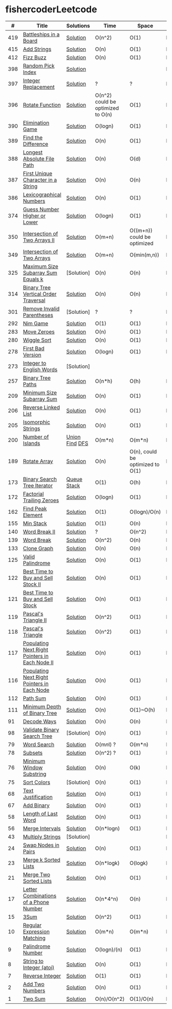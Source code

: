 # fishercoderLeetcode
|  #  |      Title     |   Solutions   | Time          | Space         | Difficulty  | Tag          | Notes
|-----|----------------|---------------|---------------|---------------|-------------|--------------|-----
|419|[Battleships in a Board](https://leetcode.com/problems/battleships-in-a-board/)|[Solution](../../blob/master/MEDIUM/src/medium/BattleshipsinaBoard.java) | O(n^2) |O(1) | Medium| DFS
|415|[Add Strings](https://leetcode.com/problems/add-strings/)|[Solution](../../blob/master/EASY/src/easy/AddStrings.java)| O(n)|O(1) | Easy|
|412|[Fizz Buzz](https://leetcode.com/problems/fizz-buzz/)|[Solution](../../blob/master/EASY/src/easy/FizzBuzz.java)| O(n)|O(1) | Easy|
|398|[Random Pick Index](https://leetcode.com/problems/random-pick-index/)|[Solution](../../blob/master/MEDIUM/src/medium/RandomPickIndex.java) | | | Medium| Reservoir Sampling
|397|[Integer Replacement](https://leetcode.com/problems/integer-replacement/)|[Solution](../../blob/master/EASY/src/easy/IntegerReplacement.java)| ? | ? | Easy| BFS
|396|[Rotate Function](https://leetcode.com/problems/rotate-function/)|[Solution](../../blob/master/EASY/src/easy/RotateFunction.java)| O(n^2) could be optimized to O(n) | O(1) | Easy|
|390|[Elimination Game](https://leetcode.com/problems/elimination-game/)|[Solution](../../blob/master/MEDIUM/src/medium/EliminationGame.java)| O(logn)|O(1) | Medium|
|389|[Find the Difference](https://leetcode.com/problems/find-the-difference/)|[Solution](../../blob/master/EASY/src/easy/FindTheDifference.java)| O(n)|O(1) | Easy|
|388|[Longest Absolute File Path](https://leetcode.com/problems/longest-absolute-file-path/)|[Solution](../../blob/master/MEDIUM/src/medium/LongestAbsoluteFilePath.java)| O(n)|O(d) | Medium| Stack
|387|[First Unique Character in a String](https://leetcode.com/problems/first-unique-character-in-a-string/)|[Solution](../../blob/master/EASY/src/easy/FirstUniqueCharacterinaString.java)| O(n)|O(n) | Easy| HashMap
|386|[Lexicographical Numbers](https://leetcode.com/problems/lexicographical-numbers/)|[Solution](../../blob/master/MEDIUM/src/medium/LexicographicalNumbers.java)| O(n)|O(1) | Medium| 
|374|[Guess Number Higher or Lower](https://leetcode.com/problems/guess-number-higher-or-lower/)|[Solution](../../blob/master/EASY/src/easy/GuessNumberHigherorLower.java)| O(logn)|O(1) | Easy| Binary Search
|350|[Intersection of Two Arrays II](https://leetcode.com/problems/intersection-of-two-arrays-ii/)|[Solution](../../blob/master/EASY/src/easy/IntersectionOfTwoArraysII.java)| O(m+n)|O((m+n)) could be optimized | Easy| HashMap, Binary Search
|349|[Intersection of Two Arrays](https://leetcode.com/problems/intersection-of-two-arrays/)|[Solution](../../blob/master/EASY/src/easy/IntersectionOfTwoArrays.java)| O(m+n)|O(min(m,n)) | Easy| Two Pointers, Binary Search
|325|[Maximum Size Subarray Sum Equals k](https://leetcode.com/problems/maximum-size-subarray-sum-equals-k/)|[Solution] | O(n)|O(n) | Medium| HashMap
|314|[Binary Tree Vertical Order Traversal](https://leetcode.com/problems/binary-tree-vertical-order-traversal/)|[Solution](../../blob/master/MEDIUM/src/medium/BinaryTreeVerticalOrderTraversal.java)| O(n)|O(n) | Medium| HashMap, BFS
|301|[Remove Invalid Parentheses](https://leetcode.com/problems/remove-invalid-parentheses/)|[Solution]| ? | ? | Hard| BFS
|292|[Nim Game](https://leetcode.com/problems/nim-game/)|[Solution](../../blob/master/EASY/src/easy/NimGame.java)| O(1)|O(1) | Easy| 
|283|[Move Zeroes](https://leetcode.com/problems/move-zeroes/)|[Solution](../../blob/master/EASY/src/easy/MoveZeroes.java)| O(n)|O(1) | Easy| 
|280|[Wiggle Sort](https://leetcode.com/problems/wiggle-sort/)|[Solution](../../blob/master/MEDIUM/src/medium/WiggleSort.java)| O(n)|O(1) | Medium|
|278|[First Bad Version](https://leetcode.com/problems/first-bad-version/)|[Solution](../../blob/master/EASY/src/easy/FirstBadVersion.java)| O(logn)|O(1) | Easy| Binary Search
|273|[Integer to English Words](https://leetcode.com/problems/integer-to-english-words/)|[Solution]| 
|257|[Binary Tree Paths](https://leetcode.com/problems/binary-tree-paths/)|[Solution](../../blob/master/EASY/src/easy/BinaryTreePaths.java) | O(n*h) | O(h) | DFS/Recursion
|209|[Minimum Size Subarray Sum](https://leetcode.com/problems/minimum-size-subarray-sum/)|[Solution](../../blob/master/MEDIUM/src/medium/MinimumSizeSubarraySum.java)| O(n)|O(1) | Medium|
|206|[Reverse Linked List](https://leetcode.com/problems/reverse-linked-list/)|[Solution](../../blob/master/EASY/src/easy/ReverseLinkedList.java)| O(n)|O(1) | Easy
|205|[Isomorphic Strings](https://leetcode.com/problems/isomorphic-strings/)|[Solution](../../blob/master/EASY/src/easy/IsomorphicStrings.java)| O(n)|O(1) | Easy
|200|[Number of Islands](https://leetcode.com/problems/number-of-islands/)|[Union Find](../../blob/master/MEDIUM/src/medium/NumberOfIslandsUnionFind.java) [DFS](../../blob/master/MEDIUM/src/medium/NumberofIslandsDFS.java)| O(m*n)|O(m*n) | Medium| Union Find, DFS
|189|[Rotate Array](https://leetcode.com/problems/rotate-array/)|[Solution](../../blob/master/EASY/src/easy/RotateArray.java)| O(n)|O(n), could be optimized to O(1) | Easy
|173|[Binary Search Tree Iterator](https://leetcode.com/problems/binary-search-tree-iterator/)|[Queue](../../blob/master/MEDIUM/src/medium/BSTIterator_using_q.java) [Stack](../../blob/master/MEDIUM/src/medium/BSTIterator_using_stack.java)| O(1) |O(h) | Medium|
|172|[Factorial Trailing Zeroes](https://leetcode.com/problems/factorial-trailing-zeroes/)|[Solution](../../blob/master/EASY/src/easy/FactorialTrailingZeroes.java)| O(logn)|O(1)| Easy
|162|[Find Peak Element](https://leetcode.com/problems/find-peak-element/)|[Solution](../../blob/master/MEDIUM/src/medium/FindPeakElement.java) | O(1) |O(logn)/O(n) | Binary Search|
|155|[Min Stack](https://leetcode.com/problems/min-stack/)|[Solution](../../blob/master/EASY/src/easy/MinStack.java)| O(1)|O(n) | Easy| Stack
|140|[Word Break II](https://leetcode.com/problems/word-break-ii/)|[Solution](../../blob/master/HARD/src/hard/WordBreakII.java)| ? |O(n^2) | Hard| Backtracking/DFS
|139|[Word Break](https://leetcode.com/problems/word-break/)|[Solution](../../blob/master/MEDIUM/src/medium/WordBreak.java)| O(n^2)|O(n) | Medium| DP
|133|[Clone Graph](https://leetcode.com/problems/clone-graph/)|[Solution](../../blob/master/MEDIUM/src/medium/CloneGraph.java)| O(n)|O(n) | Medium| HashMap, BFS 
|125|[Valid Palindrome](https://leetcode.com/problems/valid-palindrome/)|[Solution](../../blob/master/EASY/src/easy/ValidPalindrome.java)| O(n)|O(1) | Easy| Two Pointers
|122|[Best Time to Buy and Sell Stock II](https://leetcode.com/problems/best-time-to-buy-and-sell-stock-ii/)|[Solution](../../blob/master/MEDIUM/src/medium/BestTimeToBuyAndSellStockII.java)| O(n)|O(1) | Medium | Greedy
|121|[Best Time to Buy and Sell Stock](https://leetcode.com/problems/best-time-to-buy-and-sell-stock/)|[Solution](../../blob/master/EASY/src/easy/BestTimeToBuyAndSellStock.java)| O(n)|O(1) | Easy| DP
|119|[Pascal's Triangle II](https://leetcode.com/problems/pascals-triangle-ii/)|[Solution](../../blob/master/EASY/src/easy/PascalsTriangleII.java)| O(n^2)|O(1) | Easy| 
|118|[Pascal's Triangle](https://leetcode.com/problems/pascals-triangle/)|[Solution](../../blob/master/EASY/src/easy/PascalsTriangle.java)| O(n^2)|O(1) | Easy| 
|117|[Populating Next Right Pointers in Each Node II](https://leetcode.com/problems/populating-next-right-pointers-in-each-node-ii/)|[Solution](../../blob/master/HARD/src/hard/PopulatingNextRightPointersinEachNodeII.java)| O(n)|O(1) | Hard| BFS
|116|[Populating Next Right Pointers in Each Node](https://leetcode.com/problems/populating-next-right-pointers-in-each-node/)|[Solution](../../blob/master/MEDIUM/src/medium/PopulatingNextRightPointersinEachNode.java)| O(n)|O(1) | Medium| BFS
|112|[Path Sum](https://leetcode.com/problems/path-sum/)|[Solution](../../blob/master/EASY/src/easy/PathSum.java)| O(n)|O(1) | Easy| DFS
|111|[Minimum Depth of Binary Tree](https://leetcode.com/problems/minimum-depth-of-binary-tree/)|[Solution](../../blob/master/EASY/src/easy/MinimumDepthofBinaryTree.java)| O(n)|O(1)~O(h) | Easy| BFS, DFS
|91|[Decode Ways](https://leetcode.com/problems/decode-ways/)|[Solution](../../blob/master/MEDIUM/src/medium/DecodeWays.java)| O(n)|O(n) | Medium| DP
|98|[Validate Binary Search Tree](https://leetcode.com/problems/validate-binary-search-tree/)|[Solution] | O(n) | O(1) | Medium | DFS/Recursion
|79|[Word Search](https://leetcode.com/problems/word-search/)|[Solution](../../blob/master/MEDIUM/src/medium/WordSearch.java)|O(m*n*l) ? |O(m*n)|Medium|Backtracking/DFS
|78|[Subsets](https://leetcode.com/problems/subsets/)|[Solution](../../blob/master/MEDIUM/src/medium/Subsets.java)|O(n^2) ? |O(1)|Medium|Backtracking
|76|[Minimum Window Substring](https://leetcode.com/problems/minimum-window-substring/)|[Solution](../../blob/master/HARD/src/hard/MinimumWindowSubstring.java)|O(n)|O(k)|Hard|Two Pointers
|75|[Sort Colors](https://leetcode.com/problems/sort-colors/)|[Solution]|O(n)|O(1)|Medium
|68|[Text Justification](https://leetcode.com/problems/text-justification/)|[Solution](../../blob/master/HARD/src/hard/TextJustification.java)|O(n)|O(1)|Hard|
|67|[Add Binary](https://leetcode.com/problems/add-binary/)|[Solution](../../blob/master/EASY/src/easy/AddBinary.java)|O(n)|O(1)|Easy|
|58|[Length of Last Word](https://leetcode.com/problems/length-of-last-word/)|[Solution](../../blob/master/EASY/src/easy/LengthofLastWord.java)|O(n)|O(1)|Easy|
|56|[Merge Intervals](https://leetcode.com/problems/merge-intervals/)|[Solution](../../blob/master/HARD/src/hard/MergeIntervals.java)|O(n*logn)|O(1)|Hard|
|43|[Multiply Strings](https://leetcode.com/problems/multiply-strings/)|[Solution]|||Medium
|24|[Swap Nodes in Pairs](https://leetcode.com/problems/swap-nodes-in-pairs/)|[Solution](../../blob/master/EASY/src/easy/SwapNodesinPairs.java)|O(n)|O(1)|Easy| Recursion, LinkedList
|23|[Merge k Sorted Lists](https://leetcode.com/problems/merge-k-sorted-lists/)|[Solution](../../blob/master/HARD/src/hard/MergeKSortedList.java)|O(n*logk)|O(logk)|Hard|Heap
|21|[Merge Two Sorted Lists](https://leetcode.com/problems/merge-two-sorted-lists/)|[Solution](../../blob/master/EASY/src/easy/MergeTwoSortedLists.java)|O(n)|O(1)|Easy|
|17|[Letter Combinations of a Phone Number](https://leetcode.com/problems/letter-combinations-of-a-phone-number/)|[Solution](../../blob/master/MEDIUM/src/medium/LetterCombinationsofaPhoneNumber.java)|O(n*4^n)|O(n)|Medium|Backtracking
|15|[3Sum](https://leetcode.com/problems/3sum/)|[Solution](../../blob/master/MEDIUM/src/medium/_3Sum.java)|O(n^2)|O(1)|Medium|Two Pointers
|10|[Regular Expression Matching](https://leetcode.com/problems/regular-expression-matching/)|[Solution](../../blob/master/HARD/src/hard/RegularExpressionMatching.java)|O(m*n)|O(m*n)|Hard|DP
|9|[Palindrome Number](https://leetcode.com/problems/palindrome-number/)|[Solution](../../blob/master/EASY/src/easy/PalindromeNumber.java)| O(logn)/(n) | O(1) | Easy
|8|[String to Integer (atoi)](https://leetcode.com/problems/string-to-integer-atoi/)|[Solution](../../blob/master/EASY/src/easy/StringToInteger.java)| O(n) | O(1) | Easy
|7|[Reverse Integer](https://leetcode.com/problems/reverse-integer/)|[Solution](../../blob/master/EASY/src/easy/ReverseInteger.java) | O(1) | O(1) | Easy | 
|2|[Add Two Numbers](https://leetcode.com/problems/add-two-numbers/)|[Solution](../../blob/master/MEDIUM/src/medium/AddTwoNumbers.java) | O(n) | O(1) | Medium | LinkedList
|1|[Two Sum](https://leetcode.com/problems/two-sum/)|[Solution](../../blob/master/EASY/src/easy/TwoSum.java)| O(n)/O(n^2)|O(1)/O(n) | Easy| HashMap

